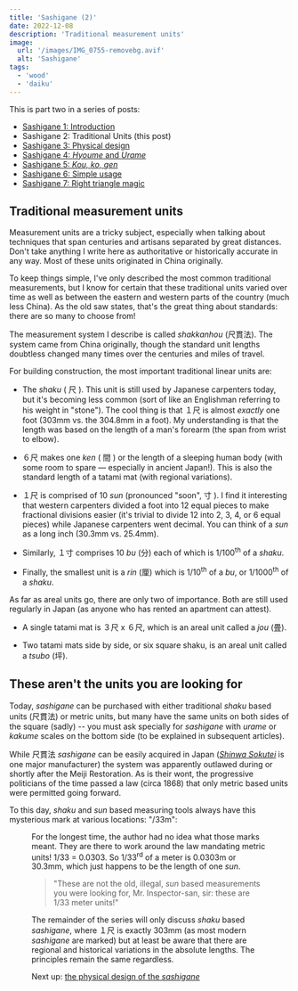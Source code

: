 ```yaml
---
title: 'Sashigane (2)'
date: 2022-12-08
description: 'Traditional measurement units'
image:
  url: '/images/IMG_0755-removebg.avif'
  alt: 'Sashigane'
tags:
  - 'wood'
  - 'daiku'
---
```


<script>
  import Kanji from "$lib/components/Kanji.svelte";
  import Figure from "$lib/components/Figure.svelte";

  import NotSun from "./IMG_0757-removebg.png";
</script>

This is part two in a series of posts:

- [Sashigane 1: Introduction](/blog/sashigane-1)
- Sashigane 2: Traditional Units (this post)
- [Sashigane 3: Physical design](/blog/sashigane-3)
- [Sashigane 4: _Hyoume_ and _Urame_](/blog/sashigane-4)
- [Sashigane 5: _Kou,_ _ko,_ _gen_](/blog/sashigane-5)
- [Sashigane 6: Simple usage](/blog/sashigane-6)
- [Sashigane 7: Right triangle magic](/blog/sashigane-7)

## Traditional measurement units

Measurement units are a tricky subject, especially when talking about techniques
that span centuries and artisans separated by great distances. Don't take
anything I write here as authoritative or historically accurate in any way. Most
of these units originated in China originally.

To keep things simple, I've only described the most common traditional
measurements, but I know for certain that these traditional units varied over
time as well as between the eastern and western parts of the country (much less
China). As the old saw states, that's the great thing about standards: there are
so many to choose from!

The measurement system I describe is called _shakkanhou_ <Kanji client:load
furigana="しゃっかんほう" romaji="shakkanhou">(尺貫法)</Kanji>. The system came
from China originally, though the standard unit lengths doubtless changed many
times over the centuries and miles of travel.

For building construction, the most important traditional linear units are:

- The _shaku_ (&nbsp;<Kanji client:load furigana="しゃく" romaji="shaku">尺</Kanji>&nbsp;).
  This unit is still used by Japanese carpenters today, but it's becoming less
  common (sort of like an Englishman referring to his weight in "stone"). The cool thing
  is that １尺 is almost _exactly_ one foot (303mm vs. the 304.8mm in a foot).
  My understanding is that the length was based on the length of a man's forearm (the span
  from wrist to elbow).

- ６尺 makes one _ken_ (&nbsp;<Kanji client:load furigana="けん" romaji="ken">間</Kanji>&nbsp;)
  or the length of a sleeping human body (with some room to spare — especially in
  ancient Japan!). This is also the standard length of a tatami mat (with regional
  variations).

- １尺 is comprised of 10 _sun_ (pronounced "soon", <Kanji client:load
  furigana="すん" romaji="sun">寸</Kanji>&nbsp;). I find it interesting that western carpenters divided a
  foot into 12 equal pieces to make fractional divisions easier (it's
  trivial to divide 12 into 2, 3, 4, or 6 equal pieces) while Japanese carpenters
  went decimal. You can think of a _sun_ as a long inch (30.3mm vs. 25.4mm).

- Similarly, １寸 comprises 10 _bu_ (<Kanji client:load furigana="ぶ"
  romaji="bu">分</Kanji>) each of which is 1/100<sup>th</sup> of a _shaku_.

- Finally, the smallest unit is a _rin_ (<Kanji client:load furigana="りん" 
  romaji="rin">厘</Kanji>) which is 1/10<sup>th</sup> of a _bu_, or
  1/1000<sup>th</sup> of a _shaku_.

As far as areal units go, there are only two of importance. Both are still used
regularly in Japan (as anyone who has rented an apartment can attest).

- A single tatami mat is ３尺 x ６尺, which is an areal unit called a _jou_ (<Kanji
  client:load furigana="じょう" romaji="jou ">畳</Kanji>).

- Two tatami mats side by side, or six square shaku, is an areal unit called a
  _tsubo_ (<Kanji client:load furigana="つぼ" romaji="tsubo">坪</Kanji>).

## These aren't the units you are looking for

Today, _sashigane_ can be purchased with either traditional _shaku_ based units
(<Kanji client:load furigana="しゃっくかんほう" romaji="shakkanhou">尺貫法</Kanji>)
or metric units, but many have the same units on both sides of the
square (sadly) -- you must ask specially for _sashigane_ with _urame_ or
_kakume_ scales on the bottom side (to be explained in subsequent articles).

While 尺貫法 _sashigane_ can be easily acquired in Japan ([_Shinwa
Sokutei_](https://www.shinwasokutei.co.jp/) is one major manufacturer) the
system was apparently outlawed during or shortly after the Meiji Restoration. As
is their wont, the progressive politicians of the time passed a law (circa 1868)
that only metric based units were permitted going forward.

To this day, _shaku_ and _sun_ based measuring tools always have this mysterious
mark at various locations: "/33m":

<Figure src={NotSun} caption="Mysterious '/33m' marks" />

For the longest time, the author had no idea what those marks meant. They are there to
work around the law mandating metric units! 1/33 = 0.0303. So 1/33<sup>rd</sup>
of a meter is 0.0303m or 30.3mm, which just happens to be the length of one
_sun_.

> "These are not the old, illegal, _sun_ based measurements you were looking
> for, Mr. Inspector-san, sir: these are 1/33 meter units!"

The remainder of the series will only discuss _shaku_ based _sashigane_, where
１尺 is exactly 303mm (as most modern _sashigane_ are marked) but at least be
aware that there are regional and historical variations in the absolute lengths.
The principles remain the same regardless.

Next up: [the physical design of the _sashigane_](/blog/sashigane-3/)
